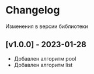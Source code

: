 # Changelog

Изменения в версии библиотеки

## [v1.0.0] - 2023-01-28
* Добавлен алгоритм pool
* Добавлен алгоритм list